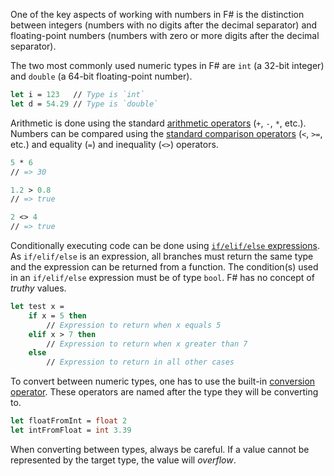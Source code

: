 One of the key aspects of working with numbers in F# is the distinction between integers (numbers with no digits after the decimal separator) and floating-point numbers (numbers with zero or more digits after the decimal separator).

The two most commonly used numeric types in F# are `int` (a 32-bit integer) and `double` (a 64-bit floating-point number).

```fsharp
let i = 123   // Type is `int`
let d = 54.29 // Type is `double`
```

Arithmetic is done using the standard [arithmetic operators][arithmetic-operators] (`+`, `-`, `*`, etc.). Numbers can be compared using the [standard comparison operators][comparison-operators] (`<`, `>=`, etc.) and equality (`=`) and inequality (`<>`) operators.

```fsharp
5 * 6
// => 30

1.2 > 0.8
// => true

2 <> 4
// => true
```

Conditionally executing code can be done using [`if/elif/else` expressions][conditional-expression]. As `if/elif/else` is an expression, all branches must return the same type and the expression can be returned from a function. The condition(s) used in an `if/elif/else` expression must be of type `bool`. F# has no concept of _truthy_ values.

```fsharp
let test x =
    if x = 5 then
        // Expression to return when x equals 5
    elif x > 7 then
        // Expression to return when x greater than 7
    else
        // Expression to return in all other cases
```

To convert between numeric types, one has to use the built-in [conversion operator][conversion-operators]. These operators are named after the type they will be converting to.

```fsharp
let floatFromInt = float 2
let intFromFloat = int 3.39
```

When converting between types, always be careful. If a value cannot be represented by the target type, the value will _overflow_.

[conditional-expression]: https://docs.microsoft.com/en-us/dotnet/fsharp/language-reference/conditional-expressions-if-then-else
[conversion-operators]: https://docs.microsoft.com/en-us/dotnet/fsharp/language-reference/casting-and-conversions#arithmetic-types
[arithmetic-operators]: https://docs.microsoft.com/en-us/dotnet/fsharp/language-reference/symbol-and-operator-reference/arithmetic-operators
[comparison-operators]: https://docs.microsoft.com/en-us/dotnet/fsharp/language-reference/symbol-and-operator-reference/arithmetic-operators#summary-of-binary-comparison-operators
